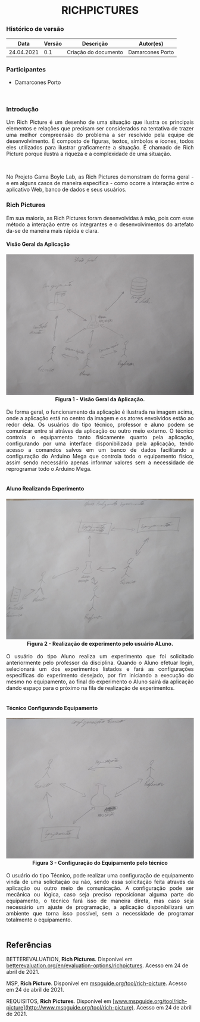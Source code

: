 # <center> RICHPICTURES

### Histórico de versão<br>

|Data | Versão | Descrição | Autor(es)|
| -- | -- | -- | -- |
| 24.04.2021 | 0.1 | Criação do documento | Damarcones Porto |

### Participantes

* Damarcones Porto

<br>


### Introdução

<div align="justify">

Um Rich Picture é um desenho de uma situação que ilustra os principais elementos e relações que precisam ser considerados na tentativa de trazer uma melhor compreensão do problema a ser resolvido pela equipe de desenvolvimento. É composto de figuras, textos, símbolos e ícones, todos eles utilizados para ilustrar graficamente a situação. É chamado de Rich Picture porque ilustra a riqueza e a complexidade de uma situação.

<br>

No Projeto Gama Boyle Lab, as Rich Pictures demonstram de forma geral - e em alguns casos de maneira específica - como ocorre a interação entre o aplicativo Web, banco de dados e seus usuários.

</div>



### Rich Pictures

<div align="justify">
Em sua maioria, as Rich Pictures foram desenvolvidas à mão, pois com esse método a interação entre os integrantes e o desenvolvimentos do artefato da-se de maneira mais rápida e clara.

</div>

#### Visão Geral da Aplicação

<div align="center"><img src="../../imagens/richPicture/visao_geral.jpg" width="600" ></div>
<figcaption align='center'>
    <b>Figura 1 - Visão Geral da Aplicação.</b>
</figcaption>
<br>

<div align="justify">
De forma geral, o funcionamento da aplicação é ilustrada na imagem acima, onde a aplicação está no centro da imagem e os atores envolvidos estão ao redor dela. Os usuários do tipo técnico, professor e aluno podem se comunicar entre si atráves da aplicação ou outro meio externo. O técnico controla o equipamento tanto fisicamente quanto pela aplicação, configurando por uma interface disponibilizada pela aplicação, tendo acesso a comandos salvos em um banco de dados facilitando a configuração do Arduino Mega que controla todo o equipamento físico, assim sendo necessário apenas informar valores sem a necessidade de reprogramar todo o Arduino Mega.
</div>
<br>

#### Aluno Realizando Experimento

<div align="center"><img src="../../imagens/richPicture/aluno_exp.jpg" width="600" ></div>
<figcaption align='center'>
    <b>Figura 2 - Realização de experimento pelo usuário ALuno.</b>
</figcaption>
<br>
<div align="justify">
O usuário do tipo Aluno realiza um experimento que foi solicitado anteriormente pelo professor da disciplina. Quando o Aluno efetuar login, selecionará um dos experimentos listados e fará as configurações especificas do experimento desejado, por fim iniciando a execução do mesmo no equipamento, ao final do experimento o Aluno sairá da aplicação dando espaço para o próximo na fila de realização de experimentos.
</div>
<br>

#### Técnico Configurando Equipamento

<div align="center"><img src="../../imagens/richPicture/tecnico_conf.jpg" width="600" ></div>
<figcaption align='center'>
    <b>Figura 3 - Configuração do Equipamento pelo técnico</b>
</figcaption>
<br>

<div align="justify">
O usuário do tipo Técnico, pode realizar uma configuração de equipamento vinda de uma solicitação ou não, sendo essa solicitação feita através da aplicação ou outro meio de comunicação. A configuração pode ser mecânica ou lógica, caso seja preciso reposicionar alguma parte do equipamento, o tècnico fará isso de maneira direta, mas caso seja necessário um ajuste de programação, a aplicação disponibilizará um ambiente que torna isso possível, sem a necessidade de programar totalmente o equipamento.
</div>
<br>

## Referências


BETTEREVALUATION, **Rich Pictures**. Disponível em [betterevaluation.org/en/evaluation-options/richpictures](https://www.betterevaluation.org/en/evaluation-options/richpictures). Acesso em 24 de abril de 2021.

MSP, **Rich Picture**. Disponível em [mspguide.org/tool/rich-picture](http://www.mspguide.org/tool/rich-picture). Acesso em 24 de abril de 2021.

REQUISITOS, **Rich Pictures**. Disponível em [www.mspguide.org/tool/rich-picture](http://www.mspguide.org/tool/rich-picture). Acesso em 24 de abril de 2021.
